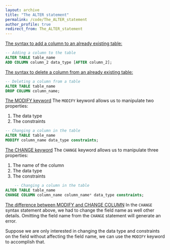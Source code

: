 ```yaml
---
layout: archive
title: "The ALTER statement"
permalink: /code/The_ALTER_statement
author_profile: true
redirect_from: The_ALTER_statement
---
```


<u>The syntax to add a column to an already existing table:</u>
```sql
-- Adding a column to the table 
ALTER TABLE table_name 
ADD COLUMN column_2 data_type [AFTER column_2];
```

<u>The syntax to delete a column from an already existing table:</u>
```sql
-- Deleting a column from a table
ALTER TABLE table_name
DROP COLUMN column_name;
```

<u>The MODIFY keyword</u>
The `MODIFY` keyword allows us to manipulate two properties:
1. The data type
2. The constraints

```sql
-- Changing a column in the table
ALTER TABLE table_name
MODIFY column_name data_type constraints;
```

<u>The CHANGE keyword</u>
The `CHANGE` keyword allows us to manipulate three properties:
1. The name of the column
2. The data type
3. The constraints
```sql
	-- Changing a column in the table
ALTER TABLE table_name
CHANGE COLUMN column_name column_name* data_type constraints;
```

<u>The difference between MODIFY and CHANGE COLUMN</u>
In the `CHANGE` syntax statement above, we had to change the field name as well other details. Omitting the field name from the `CHANGE` statement will generate an error. 

Suppose we are only interested in changing the data type and constraints on the field without affecting the field name, we can use the `MODIFY` keyword to accomplish that.